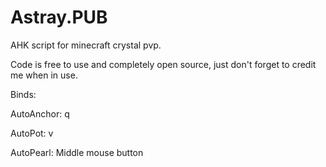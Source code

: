 # Astray.PUB
AHK script for minecraft crystal pvp.

Code is free to use and completely open source, just don't forget to credit me when in use.

Binds:

AutoAnchor: q

AutoPot: v

AutoPearl: Middle mouse button

